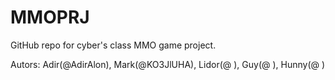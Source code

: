 # MMOPRJ
GitHub repo for cyber's class MMO game project.

Autors: Adir(@AdirAlon), Mark(@KO3JlUHA), Lidor(@ ), Guy(@ ), Hunny(@ )
